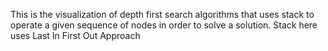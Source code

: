 This is the visualization of depth first search algorithms that uses stack to operate a given sequence of nodes in order to solve a solution.
Stack here uses Last In First Out Approach
